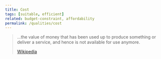 ```yaml
---
title: Cost
tags: [suitable, efficient]
related: budget-constraint, affordability
permalink: /qualities/cost
---
```



>...the value of money that has been used up to produce something or deliver a service, and hence is not available for use anymore. 
>
>[Wikipedia]([/references/#volere](https://en.wikipedia.org/wiki/Cost))




